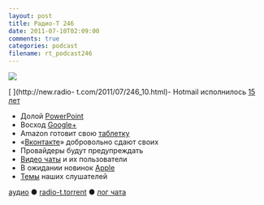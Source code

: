 ```yaml
---
layout: post
title: Радио-Т 246
date: 2011-07-10T02:09:00
comments: true
categories: podcast
filename: rt_podcast246
---
```

![](https://radio-t.com/images/radio-t/rt246.jpg)

[
](http://new.radio- t.com/2011/07/246_10.html)- Hotmail исполнилось [15 лет](http://internet.cnews.ru/news/line/index.shtml?2011/07/06/446620)
- Долой [PowerPoint](http://www.securitylab.ru/news/406211.php)
- Восход [Google+ ](http://www.stevestreeting.com/2011/07/04/google/)
- Amazon готовит свою [таблетку](http://thenextweb.com/mobile/2011/07/09/why-an-amazon-tablet-can-rival-the-ipad/?awesm=tnw.to_19uMs)
- «[Вконтакте](http://www.livejournal.ru/themes/id/31397)» добровольно сдают своих
- Провайдеры будут предупреждать
- [Видео чаты](http://www.readwriteweb.com/archives/do_consumers_really_want_video_calling.php?utm_source=feedburner&utm_medium=feed&utm_campai) и их пользователи
- В ожидании новинок [Apple](http://9to5mac.com/2011/07/07/apple-store-overnight-planned-for-july-13th-new-macbook-airs-and-lion-signage-awaits/)
- [Темы](http://new.radio-t.com/2011/07/246.html) наших слушателей

[аудио](http://archive.rucast.net/radio-t/media/rt_podcast246.mp3) ● [radio-t.torrent](http://www.radio-t.com/torrents/rt_podcast246.mp3.torrent) ● [лог чата](http://chat.radio-t.com/logs/radio-t-246.html)<audio src="http://archive.rucast.net/radio-t/media/rt_podcast246.mp3" preload="none"></audio>
